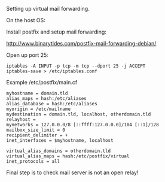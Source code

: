 Setting up virtual mail forwarding.

On the host OS:

Install postfix and setup mail forwarding:

http://www.binarytides.com/postfix-mail-forwarding-debian/

Open up port 25:

```
iptables -A INPUT -p tcp -m tcp --dport 25 -j ACCEPT
iptables-save > /etc/iptables.conf
```

Example /etc/postfix/main.cf

```
myhostname = domain.tld
alias_maps = hash:/etc/aliases
alias_database = hash:/etc/aliases
myorigin = /etc/mailname
mydestination = domain.tld, localhost, otherdomain.tld
relayhost = 
mynetworks = 127.0.0.0/8 [::ffff:127.0.0.0]/104 [::1]/128
mailbox_size_limit = 0
recipient_delimiter = +
inet_interfaces = $myhostname, localhost

virtual_alias_domains = otherdomain.tld
virtual_alias_maps = hash:/etc/postfix/virtual
inet_protocols = all
```

Final step is to check mail server is not an open relay!
